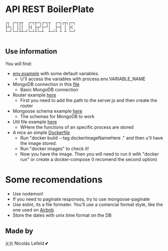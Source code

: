 # API REST BoilerPlate

```                                      
┌┐ ┌─┐┬┬  ┌─┐┬─┐┌─┐┬  ┌─┐┌┬┐┌─┐
├┴┐│ │││  ├┤ ├┬┘├─┘│  ├─┤ │ ├┤ 
└─┘└─┘┴┴─┘└─┘┴└─┴  ┴─┘┴ ┴ ┴ └─┘      
           
```
## Use information

You will find:
* [env.example](env.example) with some default variables.
  * U'll access the variables with process.env.VARIABLE_NAME
* MongoDB connection in this [file](db/dbConnection.js)
  * Basic MongoDB connection
* Router example [here](routers/example.js)
  * First you need to add the path to the server.js and then create the router
* Mongoose schema example [here](schemas/example.js)
  * The schemas for MongoDB to work
* Util file example [here](utils/example.js)
  * WHere the functions of an specific process are stored
* A nice an simple [Dockerfile](Dockerfile)
  * Run "docker build --tag dockerImageNameHere ." and then u'll have the image stored.
  * Run "docker images" to check it!
  * Now you have the image. Then you will need to run it with "docker run" or create a docker-compose (I recomend the second option)

# Some recomendations
* Use nodemon!
* If you need to paginate responses, try to use mongoose-paginate
* Use eslint, its a file formater. You'll use a comercial format style, like the one used on [Airbnb](https://github.com/airbnb/javascript)
* Store the dates with unix time format on the DB

## Made by

🇦🇷 Nicolás Lefeld 💕